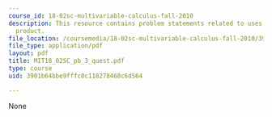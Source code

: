 ```yaml
---
course_id: 18-02sc-multivariable-calculus-fall-2010
description: This resource contains problem statements related to uses of the dot
  product.
file_location: /coursemedia/18-02sc-multivariable-calculus-fall-2010/3901b64bbe9fffc0c118278468c6d564_MIT18_02SC_pb_3_quest.pdf
file_type: application/pdf
layout: pdf
title: MIT18_02SC_pb_3_quest.pdf
type: course
uid: 3901b64bbe9fffc0c118278468c6d564

---
```

None